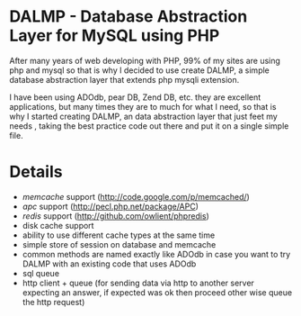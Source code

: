 DALMP - Database Abstraction Layer for MySQL using PHP 
======================================================

After many years of web developing with PHP, 99% of my sites are using php and mysql so that is why I decided to use create DALMP, a simple database abstraction layer that extends php mysqli extension.

I have been using ADOdb, pear DB, Zend DB,  etc. they are excellent applications, but many times they are to much for what I need, so that is why I started creating DALMP, an data abstraction layer that just feet my needs , taking the best practice code out there and put it on a single simple file.

Details
=======

  * *memcache* support (http://code.google.com/p/memcached/)
  * *apc* support (http://pecl.php.net/package/APC)
  * *redis* support (http://github.com/owlient/phpredis)
  * disk cache support 
  * ability to use different cache types at the same time 
  * simple store of session on database and memcache
  * common methods are named exactly like ADOdb in case you want to try DALMP with an existing code that uses ADOdb
  * sql queue
  * http client + queue (for sending data via http to another server expecting an answer, if expected was ok then proceed other wise queue the http request)
